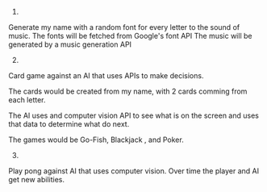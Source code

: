 1. 
Generate my name with a random font for every letter to the sound of music.
The fonts will be fetched from Google's font API
The music will be generated by a music generation API


2.
Card game against an AI that uses APIs to make decisions. 

The cards would be created from my name, with 2 cards comming from each letter.

The AI uses and computer vision API to see what is on the screen
and uses that data to determine what do next.

<!-- ! Natural language processing is too hard, forget about this and just let user click on buttons -->
<!--// The AI would use a text generation API -->
<!--// The player would input actions using a text parsing API -->

The games would be Go-Fish, Blackjack <!--Hate this game -->, and Poker.

3.
Play pong against AI that uses computer vision. Over time the player and AI get new abilities.
